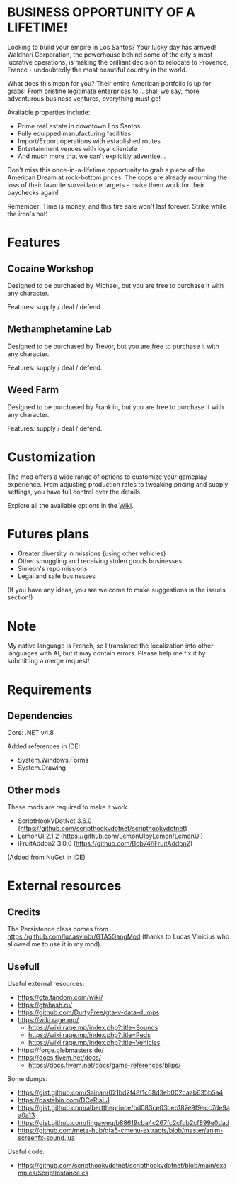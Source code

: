 # BUSINESS OPPORTUNITY OF A LIFETIME!

Looking to build your empire in Los Santos? Your lucky day has arrived! 
Waldhari Corporation, the powerhouse behind some of the city's most lucrative operations, 
is making the brilliant decision to relocate to Provence, France - 
undoubtedly the most beautiful country in the world.

What does this mean for you? Their entire American portfolio is up for grabs! 
From pristine legitimate enterprises to... shall we say, more adventurous business ventures, 
everything must go!

Available properties include:
- Prime real estate in downtown Los Santos
- Fully equipped manufacturing facilities
- Import/Export operations with established routes
- Entertainment venues with loyal clientele
- And much more that we can't explicitly advertise...

Don't miss this once-in-a-lifetime opportunity to grab a piece of the American Dream 
at rock-bottom prices. The cops are already mourning the loss of their favorite surveillance 
targets – make them work for their paychecks again!

Remember: Time is money, and this fire sale won't last forever. Strike while the iron's hot!

# Features

## Cocaine Workshop

Designed to be purchased by Michael, but you are free to purchase it with any character.

Features: supply / deal / defend.

## Methamphetamine Lab

Designed to be purchased by Trevor, but you are free to purchase it with any character.

Features: supply / deal / defend.

## Weed Farm

Designed to be purchased by Franklin, but you are free to purchase it with any character.

Features: supply / deal / defend.

# Customization

The mod offers a wide range of options to customize your gameplay experience. From adjusting production rates to tweaking pricing and supply settings, you have full control over the details.

Explore all the available options in the [Wiki](https://github.com/RomainDel59/Waldhari/wiki).
 

# Futures plans

- Greater diversity in missions (using other vehicles)
- Other smuggling and receiving stolen goods businesses
- Simeon's repo missions
- Legal and safe businesses

(If you have any ideas, you are welcome to make suggestions in the issues section!)

# Note

My native language is French, so I translated the localization into other languages ​​with AI, but it may contain errors. Please help me fix it by submitting a merge request!

# Requirements

## Dependencies

Core: .NET v4.8

Added references in IDE:
- System.Windows.Forms
- System.Drawing

## Other mods

These mods are required to make it work.
- ScriptHookVDotNet 3.6.0 (https://github.com/scripthookvdotnet/scripthookvdotnet)
- LemonUI 2.1.2 (https://github.com/LemonUIbyLemon/LemonUI)
- iFruitAddon2 3.0.0 (https://github.com/Bob74/iFruitAddon2)

(Added from NuGet in IDE)

# External resources

## Credits

The Persistence class comes from https://github.com/lucasvinbr/GTA5GangMod (thanks to Lucas Vinícius who allowed me to use it in my mod).

## Usefull

Useful external resources:
- https://gta.fandom.com/wiki/
- https://gtahash.ru/
- https://github.com/DurtyFree/gta-v-data-dumps
- https://wiki.rage.mp/
  - https://wiki.rage.mp/index.php?title=Sounds
  - https://wiki.rage.mp/index.php?title=Peds
  - https://wiki.rage.mp/index.php?title=Vehicles
- https://forge.plebmasters.de/
- https://docs.fivem.net/docs/
  - https://docs.fivem.net/docs/game-references/blips/

Some dumps:
- https://gist.github.com/Sainan/021bd2f48f1c68d3eb002caab635b5a4
- https://pastebin.com/DCeRiaLJ
- https://gist.github.com/alberttheprince/bd083ce03ceb187e9f9ecc7de9aa0a13
- https://gist.github.com/fingaweg/b88619cba4c267fc2cfdb2cf899e0dad
- https://github.com/meta-hub/gta5-cmenu-extracts/blob/master/anim-screenfx-sound.lua

Useful code:
- https://github.com/scripthookvdotnet/scripthookvdotnet/blob/main/examples/ScriptInstance.cs
